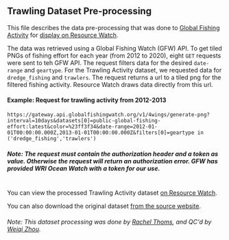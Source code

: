## Trawling Dataset Pre-processing
This file describes the data pre-processing that was done to [Global Fishing Activity](https://globalfishingwatch.org/?utm_source=wri_map&utm_medium=api_integration&utm_campaign=ocean_watch) for [display on Resource Watch](https://resourcewatch.org/data/explore/6ccfb266-20cd-4838-82b0-5309987a62f0).

The data was retrieved using a Global Fishing Watch (GFW)  API. To get tiled PNGs of fishing effort for each year (from 2012 to 2020), eight `GET` requests were sent to teh GFW API. The request filters data for the desired `date-range` and `geartype`. For the Trawling Activity dataset, we requested data for `dredge_fishing` and `trawlers`. The request returns a url to a tiled png for the filtered fishing activity. Resource Watch draws data directly from this url. <br> 

#### Example: Request for trawling activity from 2012-2013
```
https://gateway.api.globalfishingwatch.org/v1/4wings/generate-png?interval=10days&datasets[0]=public-global-fishing-effort:latest&color=%23ff3f34&date-range=2012-01-01T00:00:00.000Z,2013-01-01T00:00:00.000Z&filters[0]=geartype in ('dredge_fishing','trawlers')
```

##### Note: The request must contain the authorization header and a token as value. Otherwise the request will return an authorization error. GFW has provided WRI Ocean Watch with a token for our use.


<br>You can view the processed Trawling Activity dataset [on Resource Watch](https://resourcewatch.org/data/explore/6ccfb266-20cd-4838-82b0-5309987a62f0).

You can also download the original dataset [from the source website](https://globalfishingwatch.org/data-download/datasets/public-fishing-effort).

###### Note: This dataset processing was done by [Rachel Thoms](https://www.wri.org/profile/rachel-thoms), and QC'd by [Weiqi Zhou](https://www.wri.org/profile/Weiqi-Zhou).
